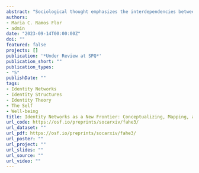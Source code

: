 ```yaml
---
abstract: "Sociological thought emphasizes the interdependencies between an individual's multiple identities as crucial for understanding processes and outcomes at both individual and societal levels. To describe such interdependencies, researchers often invoke the metaphor of a “network of identities.” However, sociology currently lacks a cohesive body of research that moves beyond the metaphor to actually conceptualizing, measuring, and studying identity structures as networks, thus missing the potential benefits of this approach. In this article, we take a networks-based approach to capture identity structures and operationalize key concepts in the identities literature. We use identity theory to derive hypotheses that link well-being with the prevalence and intensity of interference and facilitation among identities. Using original survey data, we find that both the prevalence and intensity of facilitatory and interfering relationships among identities are associated with various well-being outcomes. Our findings demonstrate the potential of identity networks to advance multiple areas of sociological work."
authors:
- Maria C. Ramos Flor
- admin
date: "2023-09-14T00:00:00Z"
doi: ""
featured: false
projects: []
publication: '*Under Review at SPQ*'
publication_short: ""
publication_types:
- "5"
publishDate: ""
tags:
- Identity Networks
- Identity Structures
- Identity Theory
- The Self
- Well-being
title: Identity Networks as a New Frontier: Conceptualizing, Mapping, and Analyzing Identity Structures and Their Impact on Well-being
url_code: https://osf.io/preprints/socarxiv/fahe3/
url_dataset: ""
url_pdf: https://osf.io/preprints/socarxiv/fahe3/
url_poster: ""
url_project: ""
url_slides: ""
url_source: ""
url_video: ""
---
```


  